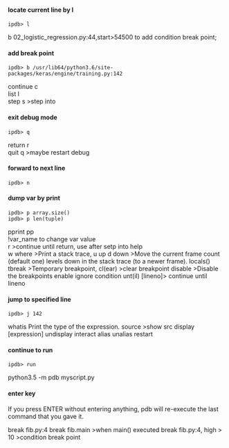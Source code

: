 #### locate current line by l
```shell
ipdb> l
```
b 02_logistic_regression.py:44,start>54500  to add condition break point;
#### add break point
```shell
ipdb> b /usr/lib64/python3.6/site-packages/keras/engine/training.py:142
```
continue c  
list l  
step s >step into  
#### exit debug mode
```shell
ipdb> q
```
return r  
quit q  >maybe restart debug  
#### forward to next line
```shell
ipdb> n
```
#### dump var by print
```shell
ipdb> p array.size()
ipdb> p len(tuple)
```
pprint pp  
!var_name to change var value  
r >continue until return, use after setp into
help  
w where >Print a stack trace, 
u up
d down >Move the current frame count (default one) levels down in the stack trace (to a newer frame).
locals()
tbreak >Temporary breakpoint,
cl(ear) >clear breakpoint
disable >Disable the breakpoints 
enable
ignore
condition
unt(il) [lineno]> continue until lineno
#### jump to specified line
```shell
ipdb> j 142
```
whatis Print the type of the expression.
source >show src
display [expression]
undisplay
interact
alias
unalias
restart
#### continue to run
```shell
ipdb> run
```

python3.5 -m pdb myscript.py
#### enter key
If you press ENTER without entering anything, pdb will re-execute the last command that you gave it.  

break fib.py:4
break fib.main >when main() executed
break fib.py:4, high > 10  >condition break point

